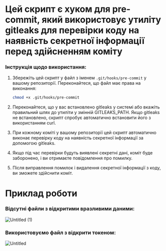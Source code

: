 # Цей скрипт є хуком для pre-commit, який використовує утиліту gitleaks для перевірки коду на наявність секретної інформації перед здійсненням коміту

### Інструкція щодо використання:

1. Збережіть цей скрипт у файл з іменем `.git/hooks/pre-commit` у вашому репозиторії. Переконайтеся, що файл має права на виконання:

   ```bash
   chmod +x .git/hooks/pre-commit

2. Переконайтеся, що у вас встановлено gitleaks у системі або вкажіть правильний шлях до утиліти у змінній GITLEAKS_PATH. Якщо gitleaks не встановлено, скрипт спробує автоматично встановити його з використанням curl.
3. При кожному коміті у вашому репозиторії цей скрипт автоматично виконає перевірку коду на наявність секретної інформації за допомогою gitleaks.
4. Якщо під час перевірки будуть виявлені секретні дані, коміт буде заборонено, і ви отримаєте повідомлення про помилку.
5. Після виправлення помилок і видалення секретної інформації з коду, ви зможете здійснити коміт.

# Приклад роботи
### Відсутні файли з відкритими вразливими даними:
![Untitled (1)](https://github.com/MikityukVarvara/kbot/assets/75087866/2636762a-486f-474e-9753-a4cb56b2fe85)

### Використовуємо файл з відкрити токеном:
![Untitled](https://github.com/MikityukVarvara/kbot/assets/75087866/032b5d2a-f7ad-4fdb-aadc-0fe93b500d4b)
